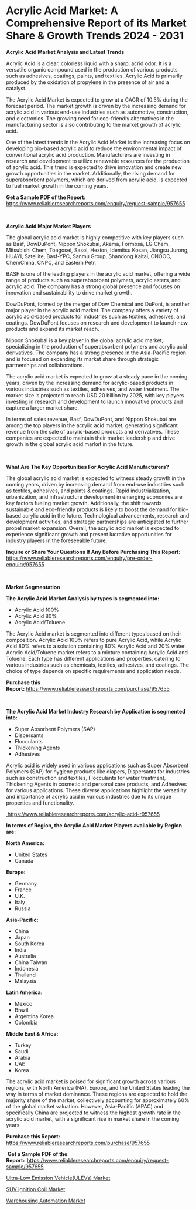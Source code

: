 <p><h1>Acrylic Acid Market: A Comprehensive Report of its Market Share & Growth Trends 2024 - 2031</h1></p><p><strong>Acrylic Acid Market Analysis and Latest Trends</strong></p>
<p><p>Acrylic Acid is a clear, colorless liquid with a sharp, acrid odor. It is a versatile organic compound used in the production of various products such as adhesives, coatings, paints, and textiles. Acrylic Acid is primarily produced by the oxidation of propylene in the presence of air and a catalyst.</p><p>The Acrylic Acid Market is expected to grow at a CAGR of 10.5% during the forecast period. The market growth is driven by the increasing demand for acrylic acid in various end-use industries such as automotive, construction, and electronics. The growing need for eco-friendly alternatives in the manufacturing sector is also contributing to the market growth of acrylic acid.</p><p>One of the latest trends in the Acrylic Acid Market is the increasing focus on developing bio-based acrylic acid to reduce the environmental impact of conventional acrylic acid production. Manufacturers are investing in research and development to utilize renewable resources for the production of acrylic acid. This trend is expected to drive innovation and create new growth opportunities in the market. Additionally, the rising demand for superabsorbent polymers, which are derived from acrylic acid, is expected to fuel market growth in the coming years.</p></p>
<p><strong>Get a Sample PDF of the Report:&nbsp;</strong> <a href="https://www.reliableresearchreports.com/enquiry/request-sample/957655">https://www.reliableresearchreports.com/enquiry/request-sample/957655</a></p>
<p>&nbsp;</p>
<p><strong>Acrylic Acid Major Market Players</strong></p>
<p><p>The global acrylic acid market is highly competitive with key players such as Basf, DowDuPont, Nippon Shokubai, Akema, Formosa, LG Chem, Mitsubishi Chem, Toagosei, Sasol, Hexion, Idemitsu Kosan, Jiangsu Jurong, HUAYI, Satellite, Basf-YPC, Sanmu Group, Shandong Kaitai, CNOOC, ChemChina, CNPC, and Eastern Petr.</p><p>BASF is one of the leading players in the acrylic acid market, offering a wide range of products such as superabsorbent polymers, acrylic esters, and acrylic acid. The company has a strong global presence and focuses on innovation and sustainability to drive market growth.</p><p>DowDuPont, formed by the merger of Dow Chemical and DuPont, is another major player in the acrylic acid market. The company offers a variety of acrylic acid-based products for industries such as textiles, adhesives, and coatings. DowDuPont focuses on research and development to launch new products and expand its market reach.</p><p>Nippon Shokubai is a key player in the global acrylic acid market, specializing in the production of superabsorbent polymers and acrylic acid derivatives. The company has a strong presence in the Asia-Pacific region and is focused on expanding its market share through strategic partnerships and collaborations.</p><p>The acrylic acid market is expected to grow at a steady pace in the coming years, driven by the increasing demand for acrylic-based products in various industries such as textiles, adhesives, and water treatment. The market size is projected to reach USD 20 billion by 2025, with key players investing in research and development to launch innovative products and capture a larger market share.</p><p>In terms of sales revenue, Basf, DowDuPont, and Nippon Shokubai are among the top players in the acrylic acid market, generating significant revenue from the sale of acrylic-based products and derivatives. These companies are expected to maintain their market leadership and drive growth in the global acrylic acid market in the future.</p></p>
<p>&nbsp;</p>
<p><strong>What Are The Key Opportunities For Acrylic Acid Manufacturers?</strong></p>
<p><p>The global acrylic acid market is expected to witness steady growth in the coming years, driven by increasing demand from end-use industries such as textiles, adhesives, and paints & coatings. Rapid industrialization, urbanization, and infrastructure development in emerging economies are key factors fueling market growth. Additionally, the shift towards sustainable and eco-friendly products is likely to boost the demand for bio-based acrylic acid in the future. Technological advancements, research and development activities, and strategic partnerships are anticipated to further propel market expansion. Overall, the acrylic acid market is expected to experience significant growth and present lucrative opportunities for industry players in the foreseeable future.</p></p>
<p><strong>Inquire or Share Your Questions If Any Before Purchasing This Report:</strong> <a href="https://www.reliableresearchreports.com/enquiry/pre-order-enquiry/957655">https://www.reliableresearchreports.com/enquiry/pre-order-enquiry/957655</a></p>
<p>&nbsp;</p>
<p><strong>Market Segmentation</strong></p>
<p><strong>The Acrylic Acid Market Analysis by types is segmented into:</strong></p>
<p><ul><li>Acrylic Acid 100%</li><li>Acrylic Acid 80%</li><li>Acrylic Acid/Toluene</li></ul></p>
<p><p>The Acrylic Acid market is segmented into different types based on their composition. Acrylic Acid 100% refers to pure Acrylic Acid, while Acrylic Acid 80% refers to a solution containing 80% Acrylic Acid and 20% water. Acrylic Acid/Toluene market refers to a mixture containing Acrylic Acid and Toluene. Each type has different applications and properties, catering to various industries such as chemicals, textiles, adhesives, and coatings. The choice of type depends on specific requirements and application needs.</p></p>
<p><strong>Purchase this Report:&nbsp;</strong><a href="https://www.reliableresearchreports.com/purchase/957655">https://www.reliableresearchreports.com/purchase/957655</a></p>
<p>&nbsp;</p>
<p><strong>The Acrylic Acid Market Industry Research by Application is segmented into:</strong></p>
<p><ul><li>Super Absorbent Polymers (SAP)</li><li>Dispersants</li><li>Flocculants</li><li>Thickening Agents</li><li>Adhesives</li></ul></p>
<p><p>Acrylic acid is widely used in various applications such as Super Absorbent Polymers (SAP) for hygiene products like diapers, Dispersants for industries such as construction and textiles, Flocculants for water treatment, Thickening Agents in cosmetic and personal care products, and Adhesives for various applications. These diverse applications highlight the versatility and importance of acrylic acid in various industries due to its unique properties and functionality.</p></p>
<p><a href="https://www.reliableresearchreports.com/acrylic-acid-r957655">&nbsp;https://www.reliableresearchreports.com/acrylic-acid-r957655</a></p>
<p><strong>In terms of Region, the Acrylic Acid Market Players available by Region are:</strong></p>
<p>
    <p> <strong> North America: </strong>
        <ul>
            <li>United States</li>
            <li>Canada</li>
        </ul>
        </p> 
    <p> <strong> Europe: </strong>
        <ul>
            <li>Germany</li>
            <li>France</li>
            <li>U.K.</li>
            <li>Italy</li>
            <li>Russia</li>
        </ul>
        </p> 
    <p> <strong> Asia-Pacific: </strong>
        <ul>
            <li>China</li>
            <li>Japan</li>
            <li>South Korea</li>
            <li>India</li>
            <li>Australia</li>
            <li>China Taiwan</li>
            <li>Indonesia</li>
            <li>Thailand</li>
            <li>Malaysia</li>
        </ul>
        </p> 
    <p> <strong> Latin America: </strong>
        <ul>
            <li>Mexico</li>
            <li>Brazil</li>
            <li>Argentina Korea</li>
            <li>Colombia</li>
        </ul>
        </p> 
    <p> <strong> Middle East & Africa: </strong>
        <ul>
            <li>Turkey</li>
            <li>Saudi</li>
            <li>Arabia</li>
            <li>UAE</li>
            <li>Korea</li>
        </ul>
    </p>
    </p>
<p><p>The acrylic acid market is poised for significant growth across various regions, with North America (NA), Europe, and the United States leading the way in terms of market dominance. These regions are expected to hold the majority share of the market, collectively accounting for approximately 60% of the global market valuation. However, Asia-Pacific (APAC) and specifically China are projected to witness the highest growth rate in the acrylic acid market, with a significant rise in market share in the coming years.</p></p>
<p><strong>Purchase this Report: </strong><a href="https://www.reliableresearchreports.com/purchase/957655">https://www.reliableresearchreports.com/purchase/957655</a></p>
<p>&nbsp;<strong>Get a Sample PDF of the Report:&nbsp;&nbsp;</strong><a href="https://www.reliableresearchreports.com/enquiry/request-sample/957655">https://www.reliableresearchreports.com/enquiry/request-sample/957655</a></p>
<p><strong></strong></p>
<p><p><a href="https://www.linkedin.com/pulse/ultra-low-emission-vehicleulevs-market-global-regional-analysis-1hpkc?trackingId=Rz3h6NtxZjMllb9ZPk0jZA%3D%3D">Ultra-Low Emission Vehicle(ULEVs) Market</a></p><p><a href="https://www.linkedin.com/pulse/suv-ignition-coil-market-research-report-forecast-growth-prospects-4cnqc?trackingId=BobZS5MsujMHMqHgrtCzAQ%3D%3D">SUV Ignition Coil Market</a></p><p><a href="https://github.com/jaidynmorantestelletmjzya/Market-Research-Report-List-3/blob/main/warehousing-automation-market.md">Warehousing Automation Market</a></p></p>